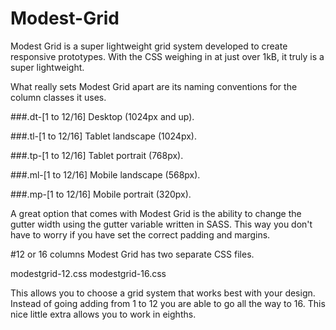 Modest-Grid
===========

Modest Grid is a super lightweight grid system developed to create responsive prototypes. With the CSS weighing in at just over 1kB, it truly is a super lightweight.

What really sets Modest Grid apart are its naming conventions for the column classes it uses.

###.dt-[1 to 12/16] Desktop (1024px and up).

###.tl-[1 to 12/16] Tablet landscape (1024px).

###.tp-[1 to 12/16] Tablet portrait (768px).

###.ml-[1 to 12/16] Mobile landscape (568px).

###.mp-[1 to 12/16] Mobile portrait (320px).

A great option that comes with Modest Grid is the ability to change the gutter width using the gutter variable written in SASS. This way you don't have to worry if you have set the correct padding and margins.

#12 or 16 columns
Modest Grid has two separate CSS files.

modestgrid-12.css
modestgrid-16.css

This allows you to choose a grid system that works best with your design. Instead of going adding from 1 to 12 you are able to go all the way to 16. This nice little extra allows you to work in eighths.